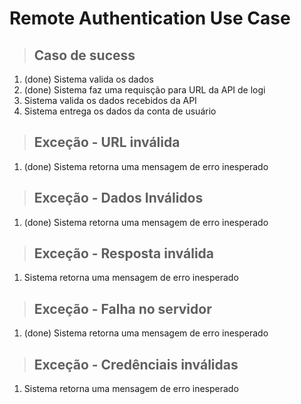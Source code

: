 # Remote Authentication Use Case

> ## Caso de sucess

1. (done) Sistema valida os dados
2. (done) Sistema faz uma requisção para URL da API de logi
3. Sistema valida os dados recebidos da API
4. Sistema entrega os dados da conta de usuário

> ## Exceção - URL inválida

1. (done) Sistema retorna uma mensagem de erro inesperado

> ## Exceção - Dados Inválidos

1. (done) Sistema retorna uma mensagem de erro inesperado

> ## Exceção - Resposta inválida

1. Sistema retorna uma mensagem de erro inesperado

> ## Exceção - Falha no servidor

1. (done) Sistema retorna uma mensagem de erro inesperado

> ## Exceção - Credênciais inválidas

1. Sistema retorna uma mensagem de erro inesperado
